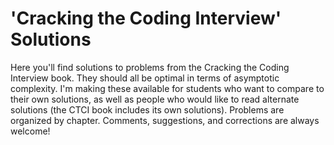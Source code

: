 # 'Cracking the Coding Interview' Solutions

Here you'll find solutions to problems from the Cracking the Coding Interview book.  They should all be optimal in terms of asymptotic complexity.  I'm making these available for students who want to compare to their own solutions, as well as people who would like to read alternate solutions (the CTCI book includes its own solutions).  Problems are organized by chapter.  Comments, suggestions, and corrections are always welcome!

